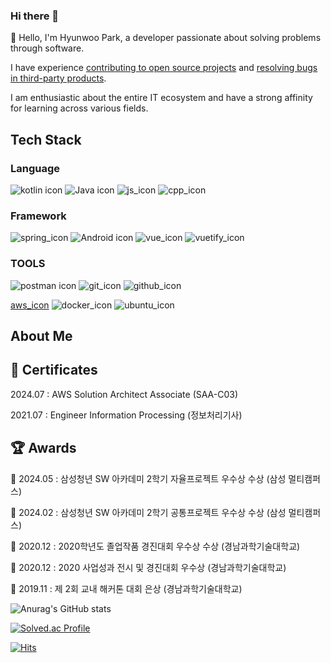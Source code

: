 ### Hi there 👋

🧐 Hello, I'm Hyunwoo Park, a developer passionate about solving problems through software.

I have experience [contributing to open source projects](https://github.com/Unleash/unleash-client-java/pull/247) and [resolving bugs in third-party products](https://devtalk.kakao.com/t/android-sdk-com-kakao-sdk2-11-0/124909).

I am enthusiastic about the entire IT ecosystem and have a strong affinity for learning across various fields.


## Tech Stack

### Language

![kotlin icon](https://img.shields.io/badge/kotlin-808080?style=for-the-badge&logo=kotlin&logoColor=7f52ff) ![Java icon](https://img.shields.io/badge/java-808080?style=for-the-badge) ![js_icon](https://img.shields.io/badge/javascript-F7DF1E?style=for-the-badge&logo=javascript&logoColor=ffffff) ![cpp_icon](https://img.shields.io/badge/C++-00599C?style=for-the-badge&logo=C%2B%2B&logoColor=white) 

### Framework

![spring_icon](https://img.shields.io/badge/spring-6DB33F?style=for-the-badge&logo=spring&logoColor=ffffff) ![Android icon](https://img.shields.io/badge/android-808080?style=for-the-badge&logo=android&logoColor=3ddc84) ![vue_icon](https://img.shields.io/badge/vuejs-2E7D32?style=for-the-badge&logo=vuedotjs&logoColor=#4FC08D) ![vuetify_icon](https://img.shields.io/badge/vuetify-1867C0?style=for-the-badge&logo=vuetify&logoColor=ffffff) 

### TOOLS

![postman icon](https://img.shields.io/badge/Postman-FF6C37?style=for-the-badge&logo=Postman&logoColor=white") ![git_icon](https://img.shields.io/badge/git-F05032?style=for-the-badge&logo=git&logoColor=ffffff) ![github_icon](https://img.shields.io/badge/github-181717?style=for-the-badge&logo=github&logoColor=ffffff)

[aws_icon](https://img.shields.io/badge/amazonaws-232F3E?style=for-the-badge&logo=amazonaws&logoColor=white) ![docker_icon](https://img.shields.io/badge/Docker-2496ED?style=for-the-badge&logo=Docker&logoColor=white) ![ubuntu_icon](https://img.shields.io/badge/Ubuntu-E95420?style=for-the-badge&logo=Ubuntu&logoColor=white)

## About Me

## 🥇 Certificates

2024.07 : AWS Solution Architect Associate (SAA-C03)

2021.07 : Engineer Information Processing (정보처리기사)

## 🏆 Awards

🏅 2024.05 : 삼성청년 SW 아카데미 2학기 자율프로젝트 우수상 수상 (삼성 멀티캠퍼스)

🏅 2024.02 : 삼성청년 SW 아카데미 2학기 공통프로젝트 우수상 수상 (삼성 멀티캠퍼스) 

🏅 2020.12 : 2020학년도 졸업작품 경진대회 우수상 수상 (경남과학기술대학교)

🏅 2020.12 : 2020 사업성과 전시 및 경진대회 우수상 (경남과학기술대학교) 

🏅 2019.11 : 제 2회 교내 해커톤 대회 은상 (경남과학기술대학교)



<!-- <img src="https://img.shields.io/badge/Kotlin-#7F52FF?style=for-the-badge&logo=Kotlin&logoColor=white"> -->
![Anurag's GitHub stats](https://github-readme-stats-sigma-five.vercel.app/api?username=gogoadl&count_private=true&show_icons=true&theme=radical)

[![Solved.ac Profile](http://mazassumnida.wtf/api/v2/generate_badge?boj=gogoadl)](https://solved.ac/gogoadl/)

[![Hits](https://hits.seeyoufarm.com/api/count/incr/badge.svg?url=https%3A%2F%2Fgithub.com%2Fgogoadl%2Fhit-counter&count_bg=%2379C83D&title_bg=%23A4A4A4&icon=github.svg&icon_color=%23E7E7E7&title=visitor&edge_flat=false)](https://hits.seeyoufarm.com)
